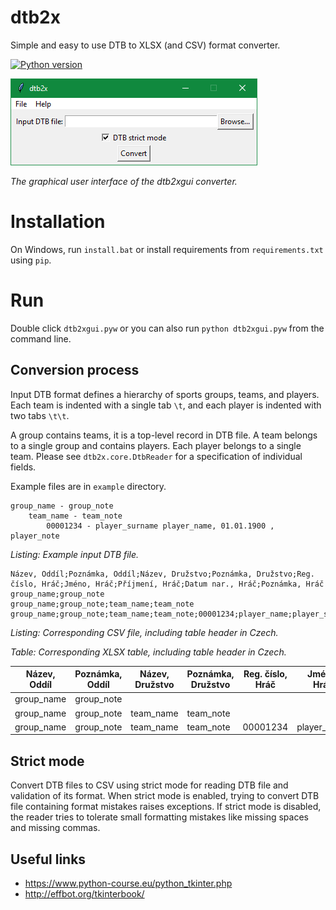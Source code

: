 # dtb2x
Simple and easy to use DTB to XLSX (and CSV) format converter.

[![Python version](https://img.shields.io/badge/Python-3-blue.svg?style=flat-square)](https://www.python.org/)

![dtb2xgui](doc/dtb2xgui.png)

*The graphical user interface of the dtb2xgui converter.*

# Installation

On Windows, run `install.bat` or install requirements from `requirements.txt` using `pip`.

# Run

Double click `dtb2xgui.pyw` or you can also run `python dtb2xgui.pyw` from the command line.

## Conversion process

Input DTB format defines a hierarchy of sports groups, teams, and players. Each team is indented with a single tab `\t`,
and each player is indented with two tabs `\t\t`.

A group contains teams, it is a top-level record in DTB file. A team belongs to a single group and contains players.
Each player belongs to a single team. Please see `dtb2x.core.DtbReader` for a specification of individual fields.

Example files are in `example` directory.

~~~
group_name - group_note
	team_name - team_note
		00001234 - player_surname player_name, 01.01.1900 , player_note
~~~
*Listing: Example input DTB file.*

~~~
Název, Oddíl;Poznámka, Oddíl;Název, Družstvo;Poznámka, Družstvo;Reg. číslo, Hráč;Jméno, Hráč;Příjmení, Hráč;Datum nar., Hráč;Poznámka, Hráč
group_name;group_note
group_name;group_note;team_name;team_note
group_name;group_note;team_name;team_note;00001234;player_name;player_surname;01.01.1900;player_note
~~~
*Listing: Corresponding CSV file, including table header in Czech.*

*Table: Corresponding XLSX table, including table header in Czech.*

| Název, Oddíl | Poznámka, Oddíl | Název, Družstvo | Poznámka, Družstvo | Reg. číslo, Hráč | Jméno, Hráč | Příjmení, Hráč | Datum nar., Hráč | Poznámka, Hráč |
|--------------|-----------------|-----------------|--------------------|------------------|-------------|----------------|------------------|----------------|
|group_name|group_note|							
|group_name|group_note|team_name|team_note|					
|group_name|group_note|team_name|team_note|00001234|player_name|player_surname|01.01.1900|player_note|

## Strict mode
Convert DTB files to CSV using strict mode for reading DTB file and validation of its format. When strict mode is
enabled, trying to convert DTB file containing format mistakes raises exceptions. If strict mode is disabled,
the reader tries to tolerate small formatting mistakes like missing spaces and missing commas.

## Useful links
- https://www.python-course.eu/python_tkinter.php
- http://effbot.org/tkinterbook/
